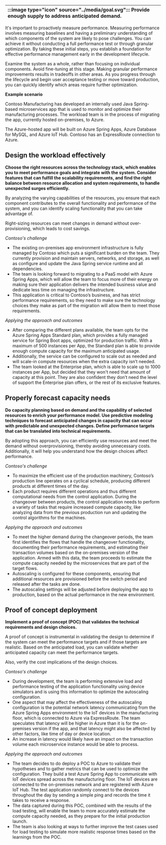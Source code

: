 | :::image type="icon" source="../media/goal.svg"::: Provide enough supply to address anticipated demand. |
| :----------------------------------------------------------------------------------------------------------------------------- |

It's important to proactively measure performance. Measuring performance involves measuring baselines and having a preliminary understanding of which components of the system are likely to pose challenges. You can achieve it without conducting a full performance test or through granular optimization. By taking these initial steps, you establish a foundation for effective performance management early in the development lifecycle.

Examine the system as a whole, rather than focusing on individual components. Avoid fine-tuning at this stage. Making granular performance improvements results in tradeoffs in other areas. As you progress through the lifecycle and begin user acceptance testing or move toward production, you can quickly identify which areas require further optimization.

**Example scenario**

Contoso Manufacturing has developed an internally used Java Spring-based microservices app that is used to monitor and optimize their manufacturing processes. The workload team is in the process of migrating the app, currently hosted on-premises, to Azure. 

The Azure-hosted app will be built on Azure Spring Apps, Azure Database for MySQL, and Azure IoT Hub. Contoso has an ExpressRoute connection to Azure.

## Design the workload effectively

**Choose the right resources across the technology stack, which enables you to meet performance goals and integrate with the system. Consider features that can fulfill the scalability requirements, and find the right balance between resource allocation and system requirements, to handle unexpected surges efficiently.**

By analyzing the varying capabilities of the resources, you ensure that each component contributes to the overall functionality and performance of the system, and you can identify scaling functionality that you can take advantage of.

Right-sizing resources can meet changes in demand without over-provisioning, which leads to cost savings.

*Contoso's challenge*

- The existing on-premises app environment infrastructure is fully managed by Contoso which puts a significant burden on the team. They currently provision and maintain servers, networks, and storage, as well as configure and update the Java Spring service runtime and all dependencies.
- The team is looking forward to migrating to a PaaS model with Azure Spring Apps, which will allow the team to focus more of their energy on making sure their application delivers the intended business value and dedicate less time on managing the infrastructure.
- This application is critical to Contoso’s business, and has strict performance requirements, so they need to make sure the technology choices they make as part of the migration will allow them to meet those requirements. 

*Applying the approach and outcomes*

- After comparing the different plans available, the team opts for the Azure Spring Apps Standard plan, which provides a fully managed service for Spring Boot apps, optimized for production traffic. With a maximum of 500 instances per App, the Standard plan is able to provide enough compute capacity for the maximum anticipated usage.
- Additionally, the service can be configured to scale out as needed and will scale-in compute resources when the extra capacity isn’t needed.  
- The team looked at the Enterprise plan, which is able to scale up to 1000 instances per App, but decided that they won't need that amount of capacity at this point. They are also confident they don’t need the level of support the Enterprise plan offers, or the rest of its exclusive features. 

## Properly forecast capacity needs

**Do capacity planning based on demand and the capability of selected resources to enrich your performance model. Use predictive modeling techniques to forecast anticipated changes in capacity that can occur with predictable and unexpected changes. Define performance targets that can be translated into technical requirements.**

By adopting this approach, you can efficiently use resources and meet the demand without overprovisioning, thereby avoiding unnecessary costs. Additionally, it will help you understand how the design choices affect performance.

*Contoso's challenge*

- To maximize the efficient use of the production machinery, Contoso’s production line operates on a cyclical schedule, producing different products at different times of the day.
- Each product requires different operations and thus different computational needs from the control application. During the changeover between products, the control application needs to perform a variety of tasks that require increased compute capacity, like analyzing data from the previous production run and updating the control algorithms for the machines.

*Applying the approach and outcomes*

- To meet the higher demand during the changeover periods, the team first identifies the flows that handle the changeover functionality, documenting their performance requirements, and estimating their transaction volumes based on the on-premises version of the application. Armed with this data, the team proceeds to estimate the compute capacity needed by the microservices that are part of the target flows.
- Autoscaling is configured for these components, ensuring that additional resources are provisioned before the switch period and released after the tasks are done. 
- The autoscaling settings will be adjusted before deploying the app to production, based on the actual performance in the new environment. 

## Proof of concept deployment

**Implement a proof of concept (POC) that validates the technical requirements and design choices.**

A proof of concept is instrumental in validating the design to determine if the system can meet the performance targets and if those targets are realistic. Based on the anticipated load, you can validate whether anticipated capacity can meet the performance targets.

Also, verify the cost implications of the design choices.

*Contoso's challenge*

- During development, the team is performing extensive load and performance testing of the application functionality using device simulators and is using this information to optimize the autoscaling configuration. 
- One aspect that may affect the effectiveness of the autoscaling configuration is the potential network latency communicating from the Azure Spring Apps environment to the IoT devices in the manufacturing floor, which is connected to Azure via ExpressRoute. The team speculates that latency will be higher in Azure than it is for the on-premises version if the app, and that latency might also be affected by other factors, like time of day or device location.
- An increase in latency would likely have an impact on the transaction volume each microservice instance would be able to process.  

*Applying the approach and outcomes*

- The team decides to do deploy a POC to Azure to validate their hypotheses and to gather metrics that can be used to optimize the configuration. They build a test Azure Spring App to communicate with IoT devices spread across the manufacturing floor. The IoT devices are connected to the on-premises network and are registered with Azure IoT Hub. The test application randomly connect to the devices throughout the day by sending a simple ping and records the time it takes to receive a response.
- The data captured during this POC, combined with the results of the load testing, will enable the team to more accurately estimate the compute capacity needed, as they prepare for the initial production launch.
- The team is also looking at ways to further improve the test cases used for load testing to simulate more realistic response times based on the learnings from the POC. 
